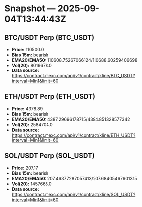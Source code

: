 # Snapshot — 2025-09-04T13:44:43Z

## BTC/USDT Perp (BTC_USDT)
- **Price:** 110500.0
- **Bias 15m:** bearish
- **EMA20/EMA50:** 110608.75267066124/110688.60259406698
- **Vol(20):** 8019678.0
- **Data source:** https://contract.mexc.com/api/v1/contract/kline/BTC_USDT?interval=Min1&limit=60

## ETH/USDT Perp (ETH_USDT)
- **Price:** 4378.89
- **Bias 15m:** bearish
- **EMA20/EMA50:** 4387.29696178715/4394.851328577342
- **Vol(20):** 2584704.0
- **Data source:** https://contract.mexc.com/api/v1/contract/kline/ETH_USDT?interval=Min1&limit=60

## SOL/USDT Perp (SOL_USDT)
- **Price:** 207.17
- **Bias 15m:** bearish
- **EMA20/EMA50:** 207.46377287057413/207.68405467601315
- **Vol(20):** 1457668.0
- **Data source:** https://contract.mexc.com/api/v1/contract/kline/SOL_USDT?interval=Min1&limit=60
